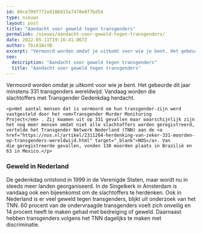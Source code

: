 ```yaml
---
id: 09ce709f772e4186815e7470e8f7bd54
type: nieuws
layout: post
title: "Aandacht voor geweld tegen transgenders"
permalink: /nieuws/aandacht-voor-geweld-tegen-transgenders/
date: 2022-05-11T19:16:41.067Z
author: 7biA1WiYB
excerpt: "Vermoord worden omdat je uitkomt voor wie je bent. Het gebeurde dit jaar minstens 331 transgenders wereldwijd. Vandaag worden die slachtoffers met Transgender Gedenkdag herdacht.   "
seo:
  description: "Aandacht voor geweld tegen transgenders"
  title: "Aandacht voor geweld tegen transgenders"
---
```

Vermoord worden omdat je uitkomt voor wie je bent. Het gebeurde dit jaar minstens 331 transgenders wereldwijd. Vandaag worden die slachtoffers met Transgender Gedenkdag herdacht.   

    <p>Het aantal mensen dat is vermoord om hun transgender-zijn werd vastgesteld door het <em>Transgender Murder Monitoring Project</em> . Zij kwamen uit op 331 gevallen maar waarschijnlijk zijn het nog meer mensen omdat niet alle slachtoffers worden geregistreerd, vertelde het Transgender Netwerk Nederland (TNN) aan de <a href="https://nos.nl/artikel/2311264-herdenking-van-zeker-331-moorden-op-transgenders-wereldwijd.html" target="_blank">NOS</a>. Van die geregistreerde gevallen, vonden 130 moorden plaats in Brazilië en 63 in Mexico.</p>
<h3>Geweld in Nederland</h3>
<p>De gedenkdag ontstond in 1999 in de Verenigde Staten, maar wordt nu in steeds meer landen georganiseerd. In de Singelkerk in Amsterdam is vandaag ook een bijeenkomst om de slachtoffers te herdenken. Ook in Nederland is er veel geweld tegen transgenders, blijkt uit onderzoek van het TNN. 60 procent van de ondervraagde transgenders voelt zich onveilig en 14 procent heeft te maken gehad met bedreiging of geweld. Daarnaast hebben transgenders volgens het TNN dagelijks te maken met discriminatie.</p>  
